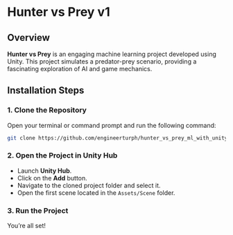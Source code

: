 # Hunter vs Prey v1

## Overview
**Hunter vs Prey** is an engaging machine learning project developed using Unity. This project simulates a predator-prey scenario, providing a fascinating exploration of AI and game mechanics.

## Installation Steps

### 1. Clone the Repository
Open your terminal or command prompt and run the following command:
```bash
git clone https://github.com/engineerturph/hunter_vs_prey_ml_with_unity_v1.git
```

### 2. Open the Project in Unity Hub
- Launch **Unity Hub**.
- Click on the **Add** button.
- Navigate to the cloned project folder and select it.
- Open the first scene located in the `Assets/Scene` folder.
  
### 3. Run the Project
You’re all set!

